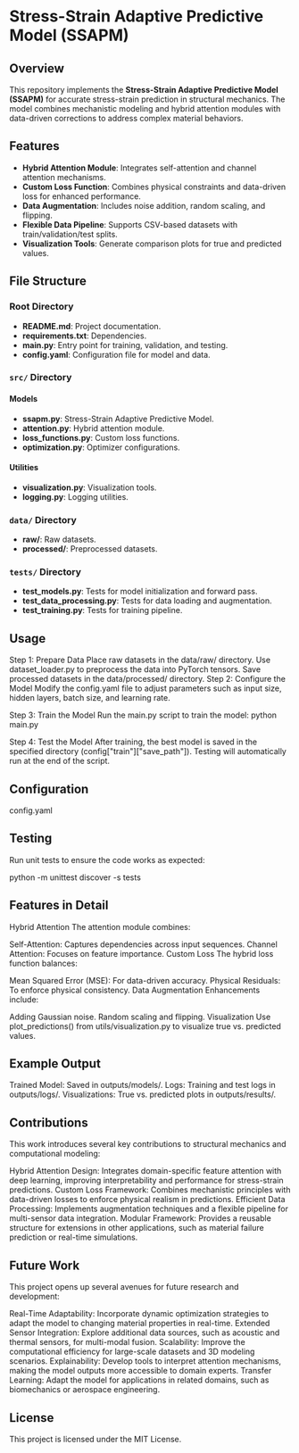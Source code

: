 # Stress-Strain Adaptive Predictive Model (SSAPM)

## Overview
This repository implements the **Stress-Strain Adaptive Predictive Model (SSAPM)** for accurate stress-strain prediction in structural mechanics. The model combines mechanistic modeling and hybrid attention modules with data-driven corrections to address complex material behaviors.

## Features
- **Hybrid Attention Module**: Integrates self-attention and channel attention mechanisms.
- **Custom Loss Function**: Combines physical constraints and data-driven loss for enhanced performance.
- **Data Augmentation**: Includes noise addition, random scaling, and flipping.
- **Flexible Data Pipeline**: Supports CSV-based datasets with train/validation/test splits.
- **Visualization Tools**: Generate comparison plots for true and predicted values.


## File Structure

### Root Directory
- **README.md**: Project documentation.
- **requirements.txt**: Dependencies.
- **main.py**: Entry point for training, validation, and testing.
- **config.yaml**: Configuration file for model and data.

### `src/` Directory
#### Models
- **ssapm.py**: Stress-Strain Adaptive Predictive Model.
- **attention.py**: Hybrid attention module.
- **loss_functions.py**: Custom loss functions.
- **optimization.py**: Optimizer configurations.

#### Utilities
- **visualization.py**: Visualization tools.
- **logging.py**: Logging utilities.

### `data/` Directory
- **raw/**: Raw datasets.
- **processed/**: Preprocessed datasets.

### `tests/` Directory
- **test_models.py**: Tests for model initialization and forward pass.
- **test_data_processing.py**: Tests for data loading and augmentation.
- **test_training.py**: Tests for training pipeline.


## Usage

Step 1: Prepare Data
Place raw datasets in the data/raw/ directory.
Use dataset_loader.py to preprocess the data into PyTorch tensors.
Save processed datasets in the data/processed/ directory.
Step 2: Configure the Model
Modify the config.yaml file to adjust parameters such as input size, hidden layers, batch size, and learning rate.

Step 3: Train the Model
Run the main.py script to train the model:  python main.py

Step 4: Test the Model
After training, the best model is saved in the specified directory (config["train"]["save_path"]). Testing will automatically run at the end of the script.

##  Configuration
config.yaml

## Testing
Run unit tests to ensure the code works as expected:

python -m unittest discover -s tests

##  Features in Detail

Hybrid Attention
The attention module combines:

Self-Attention: Captures dependencies across input sequences.
Channel Attention: Focuses on feature importance.
Custom Loss
The hybrid loss function balances:

Mean Squared Error (MSE): For data-driven accuracy.
Physical Residuals: To enforce physical consistency.
Data Augmentation
Enhancements include:

Adding Gaussian noise.
Random scaling and flipping.
Visualization
Use plot_predictions() from utils/visualization.py to visualize true vs. predicted values.

##  Example Output

Trained Model: Saved in outputs/models/.
Logs: Training and test logs in outputs/logs/.
Visualizations: True vs. predicted plots in outputs/results/.


## Contributions
This work introduces several key contributions to structural mechanics and computational modeling:

Hybrid Attention Design: Integrates domain-specific feature attention with deep learning, improving interpretability and performance for stress-strain predictions.
Custom Loss Framework: Combines mechanistic principles with data-driven losses to enforce physical realism in predictions.
Efficient Data Processing: Implements augmentation techniques and a flexible pipeline for multi-sensor data integration.
Modular Framework: Provides a reusable structure for extensions in other applications, such as material failure prediction or real-time simulations.

## Future Work
This project opens up several avenues for future research and development:

Real-Time Adaptability: Incorporate dynamic optimization strategies to adapt the model to changing material properties in real-time.
Extended Sensor Integration: Explore additional data sources, such as acoustic and thermal sensors, for multi-modal fusion.
Scalability: Improve the computational efficiency for large-scale datasets and 3D modeling scenarios.
Explainability: Develop tools to interpret attention mechanisms, making the model outputs more accessible to domain experts.
Transfer Learning: Adapt the model for applications in related domains, such as biomechanics or aerospace engineering.

##  License
This project is licensed under the MIT License.

